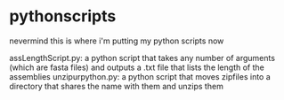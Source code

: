 # pythonscripts

nevermind this is where i'm putting my python scripts now

assLengthScript.py: a python script that takes any number of arguments (which are fasta files) and outputs a .txt file that lists the length of the assemblies 
unzipurpython.py: a python script that moves zipfiles into a directory that shares the name with them and unzips them
